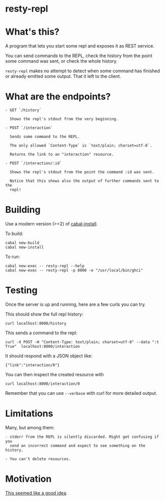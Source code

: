 # resty-repl

# What's this?

A program that lets you start some repl and exposes it as REST service.

You can send commands to the REPL, check the history from the point some
command was sent, or check the whole history.

`resty-repl` makes no attempt to detect when some command has finished or
already emitted some output. That it left to the client.

# What are the endpoints?

    - GET `/history` 
    
      Shows the repl's stdout from the very beginning. 

    - POST `/interaction` 

      Sends some command to the REPL.

      The only allowed `Content-Type` is `text/plain; charset=utf-8`.

      Returns the link to an "interaction" resource.

    - POST `/interaction/:id` 

      Shows the repl's stdout from the point the command :id was sent.

      Notice that this shows also the output of further commands sent to the
      repl!

# Building

Use a modern version (>=2) of [cabal-install](https://www.haskell.org/cabal/).

To build:

    cabal new-build 
    cabal new-install

To run: 

    cabal new-exec -- resty-repl --help
    cabal new-exec -- resty-repl -p 8000 -e "/usr/local/bin/ghci"

# Testing

Once the server is up and running, here are a few curls you can try.

This should show the full repl history:

    curl localhost:8000/history

This sends a command to the repl:

    curl -X POST -H "Content-Type: text/plain; charset=utf-8" --data ":t True"  localhost:8000/interaction

It should respond with a JSON object like:

    {"link":"interaction/0"}

You can then inspect the created resource with

    curl localhost:8000/interaction/0

Remember that you can use `--verbose` with curl for more detailed output.

# Limitations

Many, but among them:

    - stderr from the REPL is silently discarded. Might get confusing if you
      send an incorrect command and expect to see something on the history.

    - You can't delete resources.

# Motivation

[This seemed like a good
idea](https://www.reddit.com/r/haskell/comments/948s9q/running_ghci_in_background/).
